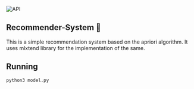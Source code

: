 ![API](https://img.shields.io/badge/python3-v3.6.7-brightgreen.svg)

## Recommender-System :shaved_ice:
This is a simple recommendation system based on the apriori algorithm.
It uses mlxtend library for the implementation of the same.

## Running
```python
python3 model.py
```

